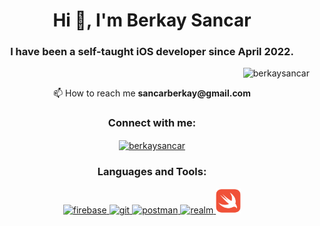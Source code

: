 <h1 align="center">Hi 👋, I'm Berkay Sancar</h1>
<h3 align="center">I have been a self-taught iOS developer since April 2022.</h3>

<p align="right"> <img src="https://komarev.com/ghpvc/?username=berkaysancar&label=Profile%20views&color=0e75b6&style=flat" alt="berkaysancar" /> </p>

<p align="center">📫 How to reach me <b>sancarberkay@gmail.com</b> </p>

<h3 align="middle">Connect with me:</h3>
<p align="middle">
<a href="https://linkedin.com/in/berkaysancar" target="blank"><img align="center" src="https://raw.githubusercontent.com/rahuldkjain/github-profile-readme-generator/master/src/images/icons/Social/linked-in-alt.svg" alt="berkaysancar" height="30" width="40" /></a>
</p>

<h3 align="middle">Languages and Tools:</h3>
<p align="middle"> <a href="https://firebase.google.com/" target="_blank" rel="noreferrer"> <img src="https://www.vectorlogo.zone/logos/firebase/firebase-icon.svg" alt="firebase" width="40" height="40"/> </a> <a href="https://git-scm.com/" target="_blank" rel="noreferrer"> <img src="https://www.vectorlogo.zone/logos/git-scm/git-scm-icon.svg" alt="git" width="40" height="40"/> </a> <a href="https://postman.com" target="_blank" rel="noreferrer"> <img src="https://www.vectorlogo.zone/logos/getpostman/getpostman-icon.svg" alt="postman" width="40" height="40"/> </a> <a href="https://realm.io/" target="_blank" rel="noreferrer"> <img src="https://raw.githubusercontent.com/bestofjs/bestofjs-webui/8665e8c267a0215f3159df28b33c365198101df5/public/logos/realm.svg" alt="realm" width="40" height="40"/> </a> <a href="https://developer.apple.com/swift/" target="_blank" rel="noreferrer"> <img src="https://raw.githubusercontent.com/devicons/devicon/master/icons/swift/swift-original.svg" alt="swift" width="40" height="40"/> </a> </p>
